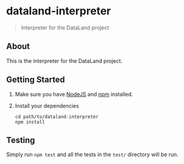 # dataland-interpreter

> Interpreter for the DataLand project

## About

This is the interpreter for the DataLand project. 

## Getting Started

1. Make sure you have [NodeJS](https://nodejs.org/) and [npm](https://www.npmjs.com/) installed.
2. Install your dependencies

    ```
    cd path/to/dataland-interpreter
    npm install
    ```

## Testing

Simply run `npm test` and all the tests in the `test/` directory will be run.
